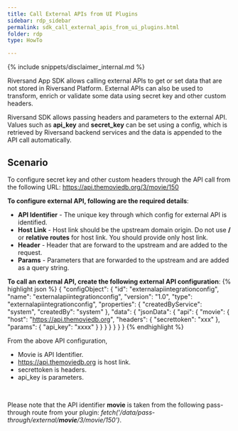 ```yaml
---
title: Call External APIs from UI Plugins
sidebar: rdp_sidebar
permalink: sdk_call_external_apis_from_ui_plugins.html
folder: rdp
type: HowTo

---
```


{% include snippets/disclaimer_internal.md %}

Riversand App SDK allows calling external APIs to get or set data that are not stored in Riversand Platform. External APIs can also be used to transform, enrich or validate some data using secret key and other custom headers. 

Riversand SDK allows passing headers and parameters to the external API. Values such as **api_key** and **secret_key** can be set using a config, which is retrieved by Riversand backend services and the data is appended to the API call automatically.

## Scenario
To configure secret key and other custom headers through the API call from the following URL: https://api.themoviedb.org/3/movie/150

**To configure external API, following are the required details**:
* **API Identifier** - The unique key through which config for external API is identified.
* **Host Link** - Host link should be the upstream domain origin. Do not use **/** or **relative routes** for host link. You should provide only host link.
* **Header** - Header that are forward to the upstream and are added to the request.
* **Params** - Parameters that are forwarded to the upstream and are added as a query string.

**To call an external API, create the following external API configuration**:
{% highlight json %}
{
     "configObject": {
         "id": "externalapiintegrationconfig",
         "name": "externalapiintegrationconfig",
         "version": "1.0",
         "type": "externalapiintegrationconfig",
         "properties": {
         "createdByService": "system",
         "createdBy": "system"
         },
        "data": {
            "jsonData": {
                "api": {
                    "movie": {
                        "host": "https://api.themoviedb.org",
                        "headers": {
                            "secrettoken": "xxx"
                        },
                        "params": {
                            "api_key": "xxxx"
                        }
                    }
                }
            }
        }
     }
 }
{% endhighlight %}

From the above API configuration,
* Movie is API Identifier.
* https://api.themoviedb.org is host link.
* secrettoken is headers.
* api_key is parameters.
<br>

Please note that the API identifier **movie** is taken from the following pass-through route from your plugin: *fetch('/data/pass-through/external/**movie**/3/movie/150’)*.
